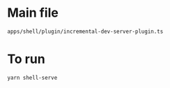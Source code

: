 # Main file

```shell
apps/shell/plugin/incremental-dev-server-plugin.ts
```

# To run

```shell
yarn shell-serve
```
